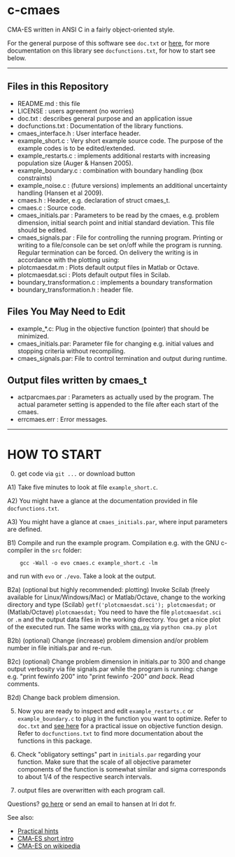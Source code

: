 c-cmaes
=======

CMA-ES written in ANSI C in a fairly object-oriented style.

For the general purpose of this software see `doc.txt` or
[here](https://www.lri.fr/~hansen/cmaesintro.html),
for more documentation on this library see `docfunctions.txt`,
for how to start see below.

------------------------------------------------------------------

Files in this Repository
------------------------

- README.md : this file
- LICENSE : users agreement (no worries)
- doc.txt : describes general purpose and an application issue
- docfunctions.txt : Documentation of the library functions.
- cmaes_interface.h : User interface header.
- example_short.c : Very short example source code. The purpose of
               the example codes is to be edited/extended.
- example_restarts.c : implements additional restarts with increasing
               population size (Auger & Hansen 2005).
- example_boundary.c : combination with boundary handling (box
     constraints)
- example_noise.c : (future versions) implements an additional
               uncertainty handling (Hansen et al 2009).
- cmaes.h : Header, e.g. declaration of struct cmaes_t.
- cmaes.c : Source code.
- cmaes_initials.par : Parameters to be read by the cmaes, e.g. problem
      dimension, initial search point and initial standard deviation.
      This file should be edited.
- cmaes_signals.par : File for controlling the running program. Printing
      or writing to a file/console can be set on/off while the program
      is running. Regular termination can be forced. On delivery
      the writing is in accordance with the plotting using:
- plotcmaesdat.m : Plots default output files in Matlab or Octave.
- plotcmaesdat.sci : Plots default output files in Scilab.
- boundary_transformation.c : implements a boundary transformation
- boundary_transformation.h : header file.

Files You May Need to Edit
--------------------------

- example_*.c:  Plug in the objective function (pointer) that should
    be minimized.
- cmaes_initials.par: Parameter file for changing e.g. initial values and
    stopping criteria without recompiling.
- cmaes_signals.par: File to control termination and output during
    runtime.


Output files written by cmaes_t
-------------------------------

- actparcmaes.par : Parameters as actually used by the program. The
    actual parameter setting is appended to the file after each start
    of the cmaes.
- errcmaes.err : Error messages.


------------------------------------------------------------------

HOW TO START
============

  0) get code via `git ...` or download button

  A1) Take five minutes to look at file `example_short.c`.

  A2) You might have a glance at the documentation provided in file
     `docfunctions.txt`.

  A3) You might have a glance at `cmaes_initials.par`, where input parameters
     are defined.

  B1) Compile and run the example program. Compilation e.g. with
     the GNU c-compiler in the `src` folder:

        gcc -Wall -o evo cmaes.c example_short.c -lm

  and run with `evo` or `./evo`. Take a look at the output.

  B2a) (optional but highly recommended: plotting) Invoke Scilab (freely
     available for Linux/Windows/Mac) or Matlab/Octave, change to the
     working directory and type (Scilab)
        `getf('plotcmaesdat.sci'); plotcmaesdat;`
     or (Matlab/Octave)
        `plotcmaesdat;`
     You need to have the file `plotcmaesdat.sci` or `.m` and the
     output data files in the working directory. You get a nice plot
     of the executed run.
     The same works with [`cma.py`](https://pypi.python.org/pypi/cma) via
       `python cma.py plot`

  B2b) (optional) Change (increase) problem dimension and/or problem
     number in file initials.par and re-run.

  B2c) (optional) Change problem dimension in initials.par to 300 and
     change output verbosity via file signals.par while the program
     is running: change e.g. "print fewinfo 200" into "print fewinfo
     -200" *and back*. Read comments.

  B2d) Change back problem dimension.

  5) Now you are ready to inspect and edit `example_restarts.c` or `example_boundary.c`
    to plug in the function you want to optimize. Refer to `doc.txt` and [see here](https://www.lri.fr/~hansen/cmaes_inmatlab.html#practical) for
    a practical issue on objective function design. Refer to
    `docfunctions.txt` to find more documentation about the functions in
    this package.

  6) Check "obligatory settings" part in `initials.par` regarding your
     function. Make sure that the scale of all objective parameter
     components of the function is somewhat similar and sigma
     corresponds to about 1/4 of the respective search intervals.

  7) output files are overwritten with each program call.


Questions? [go here](https://github.com/cma-es/c-cma-es/issues/new) or
send an email to hansen at lri dot fr.

See also:
- [Practical hints](https://www.lri.fr/~hansen/cmaes_inmatlab.html#practical)
- [CMA-ES short intro](https://www.lri.fr/~hansen/cmaesintro.html)
- [CMA-ES on wikipedia](http://en.wikipedia.org/wiki/CMA-ES)

